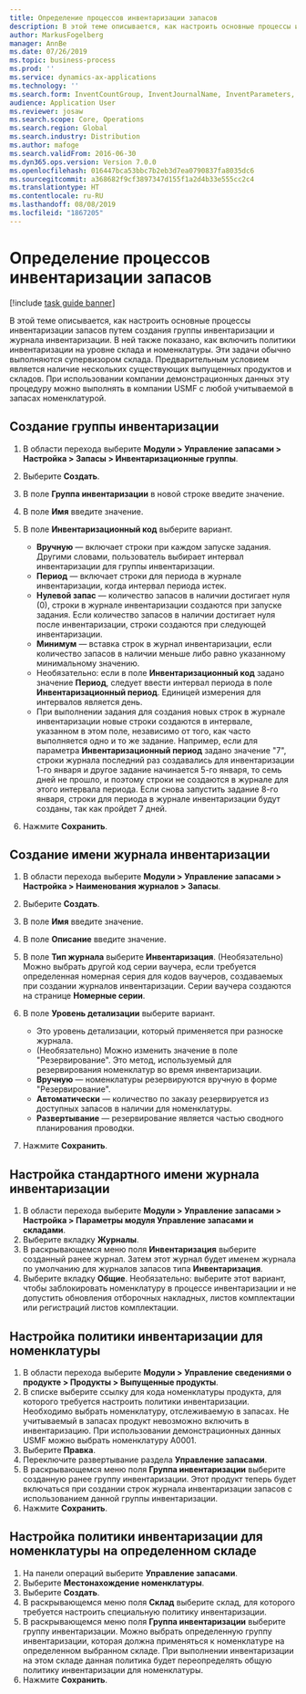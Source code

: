 ```yaml
---
title: Определение процессов инвентаризации запасов
description: В этой теме описывается, как настроить основные процессы инвентаризации запасов путем создания группы инвентаризации и журнала инвентаризации.
author: MarkusFogelberg
manager: AnnBe
ms.date: 07/26/2019
ms.topic: business-process
ms.prod: ''
ms.service: dynamics-ax-applications
ms.technology: ''
ms.search.form: InventCountGroup, InventJournalName, InventParameters, EcoResProductDetailsExtended, InventItemLocation, InventLocationIdLookup
audience: Application User
ms.reviewer: josaw
ms.search.scope: Core, Operations
ms.search.region: Global
ms.search.industry: Distribution
ms.author: mafoge
ms.search.validFrom: 2016-06-30
ms.dyn365.ops.version: Version 7.0.0
ms.openlocfilehash: 016447bca53bbc7b2eb3d7ea0790837fa8035dc6
ms.sourcegitcommit: a368682f9cf3897347d155f1a2d4b33e555cc2c4
ms.translationtype: HT
ms.contentlocale: ru-RU
ms.lasthandoff: 08/08/2019
ms.locfileid: "1867205"
---
```

# <a name="define-inventory-counting-processes"></a>Определение процессов инвентаризации запасов

[!include [task guide banner](../../includes/task-guide-banner.md)]

В этой теме описывается, как настроить основные процессы инвентаризации запасов путем создания группы инвентаризации и журнала инвентаризации. В ней также показано, как включить политики инвентаризации на уровне склада и номенклатуры. Эти задачи обычно выполняются супервизором склада. Предварительным условием является наличие нескольких существующих выпущенных продуктов и складов. При использовании компании демонстрационных данных эту процедуру можно выполнять в компании USMF с любой учитываемой в запасах номенклатурой.


## <a name="create-a-counting-group"></a>Создание группы инвентаризации
1. В области перехода выберите **Модули > Управление запасами > Настройка > Запасы > Инвентаризационные группы**.
2. Выберите **Создать**.
3. В поле **Группа инвентаризации** в новой строке введите значение.
4. В поле **Имя** введите значение.
5. В поле **Инвентаризационный код** выберите вариант.

    - **Вручную** — включает строки при каждом запуске задания. Другими словами, пользователь выбирает интервал инвентаризации для группы инвентаризации.  
    - **Период** — включает строки для периода в журнале инвентаризации, когда интервал периода истек.  
    - **Нулевой запас** — количество запасов в наличии достигает нуля (0), строки в журнале инвентаризации создаются при запуске задания. Если количество запасов в наличии достигает нуля после инвентаризации, строки создаются при следующей инвентаризации.  
    - **Минимум** — вставка строк в журнал инвентаризации, если количество запасов в наличии меньше либо равно указанному минимальному значению.  
    - Необязательно: если в поле **Инвентаризационный код** задано значение **Период**, следует ввести интервал периода в поле **Инвентаризационный период**. Единицей измерения для интервалов является день.  
    - При выполнении задания для создания новых строк в журнале инвентаризации новые строки создаются в интервале, указанном в этом поле, независимо от того, как часто выполняется одно и то же задание. Например, если для параметра **Инвентаризационный период** задано значение "7", строки журнала последний раз создавались для инвентаризации 1-го января и другое задание начинается 5-го января, то семь дней не прошло, и поэтому строки не создаются в журнале для этого интервала периода. Если снова запустить задание 8-го января, строки для периода в журнале инвентаризации будут созданы, так как пройдет 7 дней.  

6. Нажмите **Сохранить**.

## <a name="create-a-counting-journal-name"></a>Создание имени журнала инвентаризации
1. В области перехода выберите **Модули > Управление запасами > Настройка > Наименования журналов > Запасы**.
2. Выберите **Создать**.
3. В поле **Имя** введите значение.
4. В поле **Описание** введите значение.
5. В поле **Тип журнала** выберите **Инвентаризация**. (Необязательно) Можно выбрать другой код серии ваучера, если требуется определенная номерная серия для кодов ваучеров, создаваемых при создании журналов инвентаризации. Серии ваучера создаются на странице **Номерные серии**.  
6. В поле **Уровень детализации** выберите вариант.  

    - Это уровень детализации, который применяется при разноске журнала.  
    - (Необязательно) Можно изменить значение в поле "Резервирование". Это метод, используемый для резервирования номенклатур во время инвентаризации.   
    - **Вручную** — номенклатуры резервируются вручную в форме "Резервирование".  
    - **Автоматически** — количество по заказу резервируется из доступных запасов в наличии для номенклатуры.   
    - **Развертывание** — резервирование является частью сводного планирования проводки.  

7. Нажмите **Сохранить**.

## <a name="set-standard-counting-journal-name"></a>Настройка стандартного имени журнала инвентаризации
1. В области перехода выберите **Модули > Управление запасами > Настройка > Параметры модуля Управление запасами и складами**.
2. Выберите вкладку **Журналы**.
3. В раскрывающемся меню поля **Инвентаризация** выберите созданный ранее журнал. Затем этот журнал будет именем журнала по умолчанию для журналов запасов типа **Инвентаризация**.  
4. Выберите вкладку **Общие**. Необязательно: выберите этот вариант, чтобы заблокировать номенклатуру в процессе инвентаризации и не допустить обновления отборочных накладных, листов комплектации или регистраций листов комплектации.  

## <a name="set-the-counting-policy-for-an-item"></a>Настройка политики инвентаризации для номенклатуры
1. В области перехода выберите **Модули > Управление сведениями о продукте > Продукты > Выпущенные продукты**.
2. В списке выберите ссылку для кода номенклатуры продукта, для которого требуется настроить политики инвентаризации. Необходимо выбрать номенклатуру, отслеживаемую в запасах. Не учитываемый в запасах продукт невозможно включить в инвентаризацию. При использовании демонстрационных данных USMF можно выбрать номенклатуру A0001.  
3. Выберите **Правка**.
4. Переключите развертывание раздела **Управление запасами**.
5. В раскрывающемся меню поля **Группа инвентаризации** выберите созданную ранее группу инвентаризации. Этот продукт теперь будет включаться при создании строк журнала инвентаризации запасов с использованием данной группы инвентаризации.  
6. Нажмите **Сохранить**.

## <a name="set-the-counting-policy-for-an-item-in-a-specific-warehouse"></a>Настройка политики инвентаризации для номенклатуры на определенном складе
1. На панели операций выберите **Управление запасами**.
2. Выберите **Местонахождение номенклатуры**.
3. Выберите **Создать**.
4. В раскрывающемся меню поля **Склад** выберите склад, для которого требуется настроить специальную политику инвентаризации.
5. В раскрывающемся меню поля **Группа инвентаризации** выберите группу инвентаризации. Можно выбрать определенную группу инвентаризации, которая должна применяться к номенклатуре на определенном выбранном складе. При выполнении инвентаризации на этом складе данная политика будет переопределять общую политику инвентаризации для номенклатуры.  
6. Нажмите **Сохранить**.

